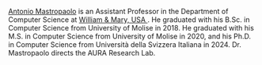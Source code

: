 <a href="https://antoniomastropaolo.com">Antonio Mastropaolo</a> is an Assistant Professor in the Department of Computer Science at <a href="https://www.wm.edu/as/computerscience/">William & Mary, USA </a>. He graduated with his B.Sc. in Computer Science from University of Molise in 2018. He graduated with his M.S. in Computer Science from University of Molise in 2020, and his Ph.D. in Computer Science from Università della Svizzera Italiana in 2024. Dr. Mastropaolo directs the AURA Research Lab.

<a href="https://antoniomastropaolo.com"><i class="fa-solid fa-globe"></i></a>

<a href="https://www.linkedin.com/in/antonio-mastropaolo-b3a1a2169/"><i class="fa-brands fa-linkedin"></i></a>

<a href="https://x.com/AntonioMastro2"><i class="fa-brands fa-x-twitter"></i></a>




